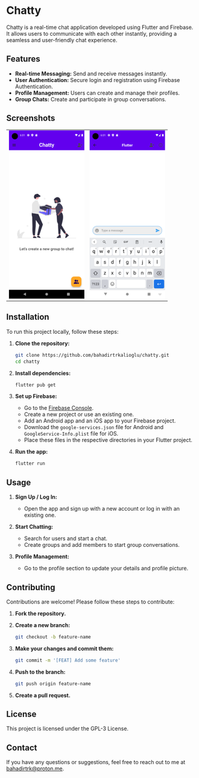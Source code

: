 # Chatty

Chatty is a real-time chat application developed using Flutter and Firebase. It allows users to communicate with each other instantly, providing a seamless and user-friendly chat experience.

## Features

- **Real-time Messaging:** Send and receive messages instantly.
- **User Authentication:** Secure login and registration using Firebase Authentication.
- **Profile Management:** Users can create and manage their profiles.
- **Group Chats:** Create and participate in group conversations.

## Screenshots

<table>
  <tr>
    <td><img src="assets/screenshots/photo1.png" alt="Screenshot 1" width="200"/></td>
    <td><img src="assets/screenshots/photo2.png" alt="Screenshot 2" width="200"/></td>
  </tr>
</table>

## Installation

To run this project locally, follow these steps:

1. **Clone the repository:**

    ```bash
    git clone https://github.com/bahadirtrkalioglu/chatty.git
    cd chatty
    ```

2. **Install dependencies:**

    ```bash
    flutter pub get
    ```

3. **Set up Firebase:**
   - Go to the [Firebase Console](https://console.firebase.google.com/).
   - Create a new project or use an existing one.
   - Add an Android app and an iOS app to your Firebase project.
   - Download the `google-services.json` file for Android and `GoogleService-Info.plist` file for iOS.
   - Place these files in the respective directories in your Flutter project.

4. **Run the app:**

    ```bash
    flutter run
    ```

## Usage

1. **Sign Up / Log In:**
   - Open the app and sign up with a new account or log in with an existing one.
   
2. **Start Chatting:**
   - Search for users and start a chat.
   - Create groups and add members to start group conversations.
   
3. **Profile Management:**
   - Go to the profile section to update your details and profile picture.

## Contributing

Contributions are welcome! Please follow these steps to contribute:

1. **Fork the repository.**
2. **Create a new branch:**

    ```bash
    git checkout -b feature-name
    ```

3. **Make your changes and commit them:**

    ```bash
    git commit -m '[FEAT] Add some feature'
    ```

4. **Push to the branch:**

    ```bash
    git push origin feature-name
    ```

5. **Create a pull request.**

## License

This project is licensed under the GPL-3 License. 

## Contact

If you have any questions or suggestions, feel free to reach out to me at bahadirtrk@proton.me.
